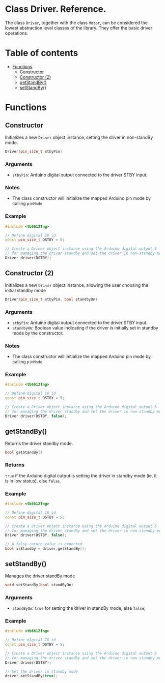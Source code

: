 # Class Driver. Reference.
The class `Driver`, together with the class `Motor`, can be considered the lowest abstraction level classes of the library. They offer the basic driver operations.

# Table of contents
- [Functions](#functions)
  * [Constructor](#constructor)
  * [Constructor (2)](#constructor-2-)
  * [getStandBy()](#getStandBy--)
  * [setStandBy()](#setStandBy--)

# Functions

## Constructor
Initializes a new `Driver` object instance, setting the driver in non-standBy mode.
```C++
Driver(pin_size_t stbyPin)
```

### Arguments
* `stbyPin`: Arduino digital output connected to the driver STBY input.

### Notes
* The class constructor will initialize the mapped Arduino pin mode by calling `pinMode`.

### Example
```C++
#include <tb6612fng>

// Define digital IO id
const pin_size_t DSTBY = 5;

// Create a Driver object instance using the Arduino digital output 5 
// for managing the driver standby and set the driver in non-standby mode
Driver driver(DSTBY);
```

## Constructor (2)
Initializes a new `Driver` object instance, allowing the user choosing the initial standby mode
```C++
Driver(pin_size_t stbyPin, bool standbyOn)
```

### Arguments
* `stbyPin`: Arduino digital output connected to the driver STBY input.
* `standbyOn`: Boolean value indicating if the driver is initially set in standby mode by the constructor.

### Notes
* The class constructor will initialize the mapped Arduino pin mode by calling `pinMode`.

### Example
```C++
#include <tb6612fng>

// Define digital IO id
const pin_size_t DSTBY = 5;

// Create a Driver object instance using the Arduino digital output 5 
// for managing the driver standby and set the driver in non-standby mode
Driver driver(DSTBY, false);
```

## getStandBy()
Returns the driver standby mode.
```C++
bool getStandBy()
```

### Returns
`true` if the Arduino digital output is setting the driver in standby mode (ie, it is in low status), else `false`.

### Example
```C++
#include <tb6612fng>

// Define digital IO id
const pin_size_t DSTBY = 5;

// Create a Driver object instance using the Arduino digital output 5 
// for managing the driver standby and set the driver in non-standby mode
Driver driver(DSTBY, false);

// A falsy return value is expected
bool isStandby = driver.getStandBy();
```

## setStandBy()
Manages the driver standBy mode
```C++
void setStandBy(bool standByOn)
```

### Arguments
* `standByOn`: `true` for setting the driver in standBy mode, else `false`;

### Example
```C++
#include <tb6612fng>

// Define digital IO id
const pin_size_t DSTBY = 5;

// Create a Driver object instance using the Arduino digital output 5 
// for managing the driver standby and set the driver in non-standby mode
Driver driver(DSTBY);

// Set the driver in standby mode
driver.setStandBy(true);
```